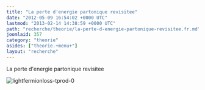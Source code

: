 ```yaml
---
title: "La perte d'energie partonique revisitee"
date: "2012-05-09 16:54:02 +0000 UTC"
lastmod: "2013-02-14 14:38:59 +0000 UTC"
path: "recherche/theorie/la-perte-d-energie-partonique-revisitee.fr.md"
joomlaid: 357
category: "theorie"
asides: ["theorie.+menu+"]
layout: "recherche"
---
```

La perte d'energie partonique revisitee

![lightfermionloss-tprod-0](images/lightfermionloss-tprod-0.jpg)
